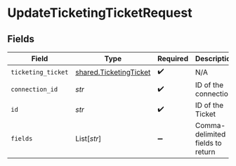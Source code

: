# UpdateTicketingTicketRequest


## Fields

| Field                                                            | Type                                                             | Required                                                         | Description                                                      |
| ---------------------------------------------------------------- | ---------------------------------------------------------------- | ---------------------------------------------------------------- | ---------------------------------------------------------------- |
| `ticketing_ticket`                                               | [shared.TicketingTicket](../../models/shared/ticketingticket.md) | :heavy_check_mark:                                               | N/A                                                              |
| `connection_id`                                                  | *str*                                                            | :heavy_check_mark:                                               | ID of the connection                                             |
| `id`                                                             | *str*                                                            | :heavy_check_mark:                                               | ID of the Ticket                                                 |
| `fields`                                                         | List[*str*]                                                      | :heavy_minus_sign:                                               | Comma-delimited fields to return                                 |